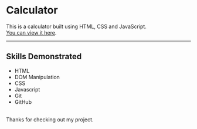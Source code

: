 # Calculator
This is a calculator built using HTML, CSS and JavaScript.<br>
<a href="https://christopherl2021.github.io/calculator/">You can view it here</a>.

---

## Skills Demonstrated
* HTML
* DOM Manipulation
* CSS
* Javascript
* Git
* GitHub

<br>
Thanks for checking out my project.